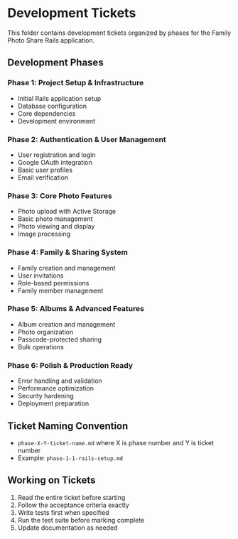 # Development Tickets

This folder contains development tickets organized by phases for the Family Photo Share Rails application.

## Development Phases

### Phase 1: Project Setup & Infrastructure
- Initial Rails application setup
- Database configuration
- Core dependencies
- Development environment

### Phase 2: Authentication & User Management
- User registration and login
- Google OAuth integration
- Basic user profiles
- Email verification

### Phase 3: Core Photo Features
- Photo upload with Active Storage
- Basic photo management
- Photo viewing and display
- Image processing

### Phase 4: Family & Sharing System
- Family creation and management
- User invitations
- Role-based permissions
- Family member management

### Phase 5: Albums & Advanced Features
- Album creation and management
- Photo organization
- Passcode-protected sharing
- Bulk operations

### Phase 6: Polish & Production Ready
- Error handling and validation
- Performance optimization
- Security hardening
- Deployment preparation

## Ticket Naming Convention

- `phase-X-Y-ticket-name.md` where X is phase number and Y is ticket number
- Example: `phase-1-1-rails-setup.md`

## Working on Tickets

1. Read the entire ticket before starting
2. Follow the acceptance criteria exactly
3. Write tests first when specified
4. Run the test suite before marking complete
5. Update documentation as needed